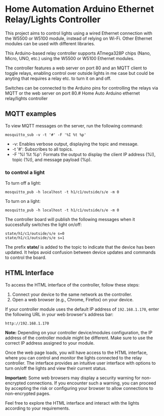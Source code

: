 # Home Automation Arduino Ethernet Relay/Lights Controller
This project aims to control lights using a wired Ethernet connection with the W5500 or W5100 module, instead of relying on Wi-Fi. Other Ethernet modules can be used with different libraries.

This Arduino-based relay controller supports ATmega328P chips (Nano, Micro, UNO, etc.) using the W5500 or W5100 Ethernet modules.

The controller features a web server on port 80 and an MQTT client to toggle relays, enabling control over outside lights in me case but could be anyting that requires a relay etc. to turn it on and off.

Switches can be connected to the Arduino pins for controlling the relays via MQTT or the web server on port 80.# Home Auto Arduino ethernet relay/lights controller

## MQTT examples
To view MQTT messages on the server, run the following command:
```
mosquitto_sub -v -t '#' -F '%I %t %p'
```
* -v: Enables verbose output, displaying the topic and message.
* -t '#': Subscribes to all topics.
* -F '%I %t %p': Formats the output to display the client IP address (%I), topic (%t), and message payload (%p).

### to control a light

To turn off a light:
```
mosquitto_pub -h localhost -t h1/c1/outside/s/e -m 0
```

To turn on a light:
```
mosquitto_pub -h localhost -t h1/c1/outside/s/e -m 0
```

The controller board will publish the following messages when it successfully switches the light on/off:
```
state/h1/c1/outside/s/e s=0
state/h1/c1/outside/s/e s=1
```

The prefix <b>state/</b> is added to the topic to indicate that the device has been updated. It helps avoid confusion between device updates and commands to control the board.


## HTML Interface

To access the HTML interface of the controller, follow these steps:

1. Connect your device to the same network as the controller.
2. Open a web browser (e.g., Chrome, Firefox) on your device.

If your controller module uses the default IP address of `192.168.1.170`, enter the following URL in your web browser's address bar:

```
http://192.168.1.170
```

**Note:** Depending on your controller device/modules configuration, the IP address of the controller module might be different. Make sure to use the correct IP address assigned to your module.

Once the web page loads, you will have access to the HTML interface, where you can control and monitor the lights connected to the relay controller. The interface provides an intuitive user interface with options to turn on/off the lights and view their current status.

**Important:** Some web browsers may display a security warning for non-encrypted connections. If you encounter such a warning, you can proceed by accepting the risk or configuring your browser to allow connections to non-encrypted pages.

Feel free to explore the HTML interface and interact with the lights according to your requirements.


